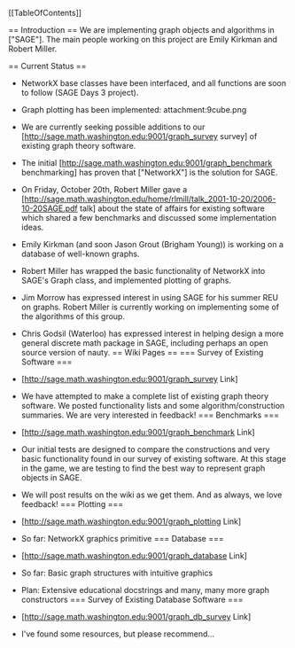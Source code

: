 [[TableOfContents]]

== Introduction ==
We are implementing graph objects and algorithms in ["SAGE"]. The main people working on this project are Emily Kirkman and Robert Miller.

== Current Status ==
 * NetworkX base classes have been interfaced, and all functions are soon to follow (SAGE Days 3 project).
 * Graph plotting has been implemented:
attachment:9cube.png

 * We are currently seeking possible additions to our [http://sage.math.washington.edu:9001/graph_survey survey] of existing graph theory software.
 * The initial [http://sage.math.washington.edu:9001/graph_benchmark benchmarking] has proven that ["NetworkX"] is the solution for SAGE.
 * On Friday, October 20th, Robert Miller gave a [http://sage.math.washington.edu/home/rlmill/talk_2001-10-20/2006-10-20SAGE.pdf talk] about the state of affairs for existing software which shared a few benchmarks and discussed some implementation ideas.
 * Emily Kirkman (and soon Jason Grout (Brigham Young)) is working on a database of well-known graphs.
 * Robert Miller has wrapped the basic functionality of NetworkX into SAGE's Graph class, and implemented plotting of graphs.
 * Jim Morrow has expressed interest in using SAGE for his summer REU on graphs. Robert Miller is currently working on implementing some of the algorithms of this group.
 * Chris Godsil (Waterloo) has expressed interest in helping design a more general discrete math package in SAGE, including perhaps an open source version of nauty.
== Wiki Pages ==
=== Survey of Existing Software ===
 * [http://sage.math.washington.edu:9001/graph_survey Link]
 * We have attempted to make a complete list of existing graph theory software. We posted functionality lists and some algorithm/construction summaries. We are very interested in feedback!
=== Benchmarks ===
 * [http://sage.math.washington.edu:9001/graph_benchmark Link]
 * Our initial tests are designed to compare the constructions and very basic functionality found in our survey of existing software. At this stage in the game, we are testing to find the best way to represent graph objects in SAGE.
 * We will post results on the wiki as we get them. And as always, we love feedback!
=== Plotting ===
 * [http://sage.math.washington.edu:9001/graph_plotting Link]
 * So far: NetworkX graphics primitive
=== Database ===
 * [http://sage.math.washington.edu:9001/graph_database Link]
 * So far: Basic graph structures with intuitive graphics
 * Plan:  Extensive educational docstrings and many, many more graph constructors
=== Survey of Existing Database Software ===
 * [http://sage.math.washington.edu:9001/graph_db_survey Link]
 * I've found some resources, but please recommend...
